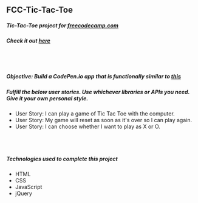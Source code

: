 ## FCC-Tic-Tac-Toe
##### Tic-Tac-Toe project for [freecodecamp.com](https://www.freecodecamp.com/challenges/build-a-tic-tac-toe-game)
##### Check it out [here](https://mot01.github.io/FCC-Tic-Tac-Toe/)

<br/>
<br/>

##### Objective: Build a CodePen.io app that is functionally similar to [this](https://codepen.io/FreeCodeCamp/full/KzXQgy/)
##### Fulfill the below user stories. Use whichever libraries or APIs you need. Give it your own personal style.
- User Story: I can play a game of Tic Tac Toe with the computer.
- User Story: My game will reset as soon as it's over so I can play again.
- User Story: I can choose whether I want to play as X or O.

<br/>
<br/>

##### Technologies used to complete this project
- HTML
- CSS
- JavaScript
- jQuery
